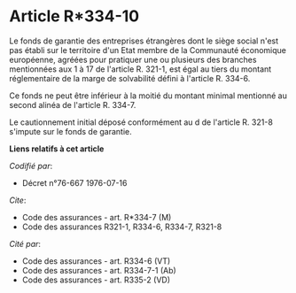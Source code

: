 # Article R*334-10

Le fonds de garantie des entreprises étrangères dont le siège social n'est pas établi sur le territoire d'un Etat membre de
la Communauté économique européenne, agréées pour pratiquer une ou plusieurs des branches mentionnées aux 1 à 17 de l'article
R. 321-1, est égal au tiers du montant réglementaire de la marge de solvabilité défini à l'article R. 334-6.

Ce fonds ne peut être inférieur à la moitié du montant minimal mentionné au second alinéa de l'article R. 334-7.

Le cautionnement initial déposé conformément au d de l'article R. 321-8 s'impute sur le fonds de garantie.

**Liens relatifs à cet article**

_Codifié par_:

  - Décret n°76-667 1976-07-16

_Cite_:

  - Code des assurances - art. R*334-7 (M)
  - Code des assurances R321-1, R334-6, R334-7, R321-8

_Cité par_:

  - Code des assurances - art. R334-6 (VT)
  - Code des assurances - art. R334-7-1 (Ab)
  - Code des assurances - art. R335-2 (VD)
